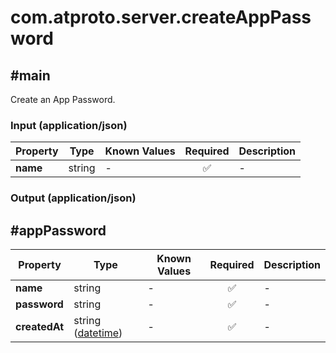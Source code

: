 # com.atproto.server.createAppPassword

## #main

Create an App Password.

### Input (application/json)

| Property | Type | Known Values | Required | Description |
| --- | --- | --- | :---: | --- |
| **name** | string | - | ✅ | - |

### Output (application/json)

## #appPassword

| Property | Type | Known Values | Required | Description |
| --- | --- | --- | :---: | --- |
| **name** | string | - | ✅ | - |
| **password** | string | - | ✅ | - |
| **createdAt** | string ([datetime](https://atproto.com/specs/lexicon#datetime)) | - | ✅ | - |
